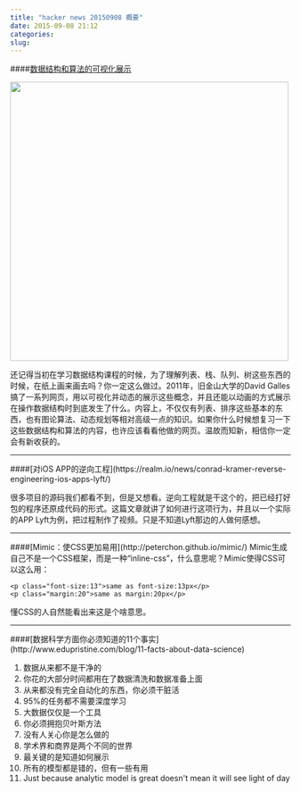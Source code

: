 ```yaml
---
title: "hacker news 20150908 概要"
date: 2015-09-08 21:12
categories:
slug: 
---
```


####[数据结构和算法的可视化展示](http://www.cs.usfca.edu/~galles/visualization/Algorithms.html)

<image height=500px src="../static/images/datastructurev.png" />

还记得当初在学习数据结构课程的时候，为了理解列表、栈、队列、树这些东西的时候，在纸上画来画去吗？你一定这么做过。2011年，旧金山大学的David Galles搞了一系列网页，用以可视化并动态的展示这些概念，并且还能以动画的方式展示在操作数据结构时到底发生了什么。内容上，不仅仅有列表、排序这些基本的东西，也有图论算法、动态规划等相对高级一点的知识。如果你什么时候想复习一下这些数据结构和算法的内容，也许应该看看他做的网页。温故而知新，相信你一定会有新收获的。

<hr />
####[对iOS APP的逆向工程](https://realm.io/news/conrad-kramer-reverse-engineering-ios-apps-lyft/)

很多项目的源码我们都看不到，但是又想看。逆向工程就是干这个的，把已经打好包的程序还原成代码的形式。这篇文章就讲了如何进行这项行为，并且以一个实际的APP Lyft为例，把过程制作了视频。只是不知道Lyft那边的人做何感想。

<hr />
####[Mimic：使CSS更加易用](http://peterchon.github.io/mimic/)
Mimic生成自己不是一个CSS框架，而是一种“inline-css”，什么意思呢？Mimic使得CSS可以这么用：

	<p class="font-size:13">same as font-size:13px</p>
	<p class="margin:20">same as margin:20px</p>

懂CSS的人自然能看出来这是个啥意思。

<hr />
####[数据科学方面你必须知道的11个事实](http://www.edupristine.com/blog/11-facts-about-data-science)

1. 数据从来都不是干净的
2. 你花的大部分时间都用在了数据清洗和数据准备上面
3. 从来都没有完全自动化的东西，你必须干脏活
4. 95%的任务都不需要深度学习
5. 大数据仅仅是一个工具
6. 你必须拥抱贝叶斯方法
7. 没有人关心你是怎么做的
8. 学术界和商界是两个不同的世界
9. 最关键的是知道如何展示
10. 所有的模型都是错的，但有一些有用
11. Just because analytic model is great doesn't mean it will see light of day 

